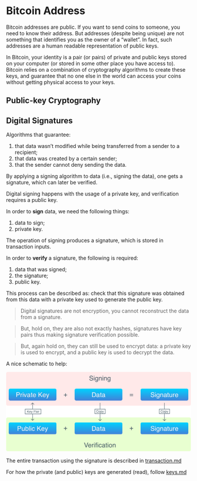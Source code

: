 # Bitcoin Address

Bitcoin addresses are public. If you want to send coins to someone, you need to know their address. But addresses (despite being unique) are not something that identifies you as the owner of a “wallet”. In fact, such addresses are a human readable representation of public keys. 

In Bitcoin, your identity is a pair (or pairs) of private and public keys stored on your computer (or stored in some other place you have access to). Bitcoin relies on a combination of cryptography algorithms to create these keys, and guarantee that no one else in the world can access your coins without getting physical access to your keys.

## Public-key Cryptography

## Digital Signatures

Algorithms that guarantee:

1. that data wasn’t modified while being transferred from a sender to a recipient;
2. that data was created by a certain sender;
3. that the sender cannot deny sending the data.

By applying a signing algorithm to data (i.e., signing the data), one gets a signature, which can later be verified. 

Digital signing happens with the usage of a private key, and verification requires a public key.

In order to **sign** data, we need the following things:

1. data to sign;
2. private key.

The operation of signing produces a signature, which is stored in transaction inputs.

In order to **verify** a signature, the following is required:

1. data that was signed;
2. the signature;
3. public key.

This process can be described as: check that this signature was obtained from this data with a private key used to generate the public key.

> Digital signatures are not encryption, you cannot reconstruct the data from a signature. 

> But, hold on, they are also not exactly hashes, signatures have key pairs thus making signature verification possible. 

> But, again hold on, they can still be used to encrypt data: a private key is used to encrypt, and a public key is used to decrypt the data.

A nice schematic to help:

![signatures](image.png)

The entire transaction using the signature is described in [transaction.md](./transaction.md)

For how the private (and public) keys are generated (read), follow [keys.md](./keys.md)